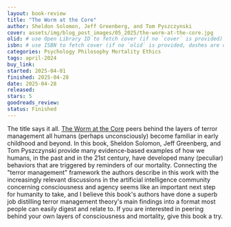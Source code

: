 ```yaml
---
layout: book-review
title: "The Worm at the Core"
author: Sheldon Solomon, Jeff Greenberg, and Tom Pyszczynski
cover: assets/img/blog_post_images/05_2025/the-worm-at-the-core.jpg
olid: # use Open Library ID to fetch cover (if no `cover` is provided)
isbn: # use ISBN to fetch cover (if no `olid` is provided, dashes are optional)
categories: Psychology Philosophy Mortality Ethics
tags: april-2024
buy_link:
started: 2025-04-01
finished: 2025-04-28
date: 2025-04-28
released: 
stars: 5
goodreads_review: 
status: Finished
---
```


The title says it all. [The Worm at the Core](https://www.penguinrandomhouse.com/books/170217/the-worm-at-the-core-by-sheldon-solomon-jeff-greenberg-and-tom-pyszczynski/) peers behind the layers of terror management all humans (perhaps unconsciously) become familiar in early childhood and beyond. In this book, Sheldon Solomon, Jeff Greenberg, and Tom Pyszczynski provide many evidence-based examples of how we humans, in the past and in the 21st century, have developed many (peculiar) behaviors that are triggered by reminders of our mortality. Connecting the "terror management" framework the authors describe in this work with the increasingly relevant discussions in the artificial intelligence community concerning consciousness and agency seems like an important next step for humanity to take, and I believe this book's authors have done a superb job distilling terror management theory's main findings into a format most people can easily digest and relate to. If you are interested in peering behind your own layers of consciousness and mortality, give this book a try.
